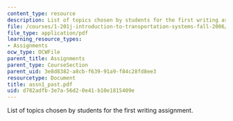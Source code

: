 ```yaml
---
content_type: resource
description: List of topics chosen by students for the first writing assignment.
file: /courses/1-201j-introduction-to-transportation-systems-fall-2006/d782adfb3e7a56d20e41b10e1815409e_assn1_past.pdf
file_type: application/pdf
learning_resource_types:
- Assignments
ocw_type: OCWFile
parent_title: Assignments
parent_type: CourseSection
parent_uid: 3e8d8382-a8cb-f639-91a9-f84c28fd8ee3
resourcetype: Document
title: assn1_past.pdf
uid: d782adfb-3e7a-56d2-0e41-b10e1815409e
---
```

List of topics chosen by students for the first writing assignment.

